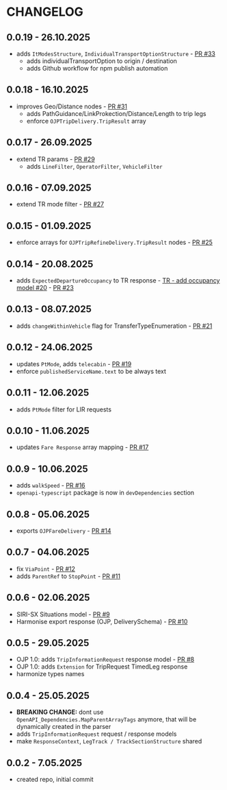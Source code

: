 # CHANGELOG

## 0.0.19 - 26.10.2025
- adds `ItModesStructure`, `IndividualTransportOptionStructure` - [PR #33](https://github.com/openTdataCH/ojp-shared-types/pull/33)
    - adds individualTransportOption to origin / destination
    - adds Github workflow for npm publish automation 

## 0.0.18 - 16.10.2025
- improves Geo/Distance nodes - [PR #31](https://github.com/openTdataCH/ojp-shared-types/pull/31)
    - adds PathGuidance/LinkProkection/Distance/Length to trip legs
    - enforce `OJPTripDelivery.TripResult` array

## 0.0.17 - 26.09.2025
- extend TR params - [PR #29](https://github.com/openTdataCH/ojp-shared-types/pull/29)
    - adds `LineFilter`, `OperatorFilter`, `VehicleFilter`

## 0.0.16 - 07.09.2025
- extend TR mode filter - [PR #27](https://github.com/openTdataCH/ojp-shared-types/pull/27)

## 0.0.15 - 01.09.2025
- enforce arrays for `OJPTripRefineDelivery.TripResult` nodes - [PR #25](https://github.com/openTdataCH/ojp-shared-types/pull/25)

## 0.0.14 - 20.08.2025
- adds `ExpectedDepartureOccupancy` to TR response - [TR - add occupancy model #20](https://github.com/openTdataCH/ojp-shared-types/issues/20) - [PR #23](https://github.com/openTdataCH/ojp-shared-types/pull/23)

## 0.0.13 - 08.07.2025
- adds `changeWithinVehicle` flag for TransferTypeEnumeration - [PR #21](https://github.com/openTdataCH/ojp-shared-types/pull/21)

## 0.0.12 - 24.06.2025
- updates `PtMode`, adds `telecabin` - [PR #19](https://github.com/openTdataCH/ojp-shared-types/pull/19)
- enforce `publishedServiceName.text` to be always text

## 0.0.11 - 12.06.2025
- adds `PtMode` filter for LIR requests

## 0.0.10 - 11.06.2025
- updates `Fare Response` array mapping - [PR #17](https://github.com/openTdataCH/ojp-shared-types/pull/17)

## 0.0.9 - 10.06.2025
- adds `walkSpeed` - [PR #16](https://github.com/openTdataCH/ojp-shared-types/pull/16)
- `openapi-typescript` package is now in `devDependencies` section

## 0.0.8 - 05.06.2025
- exports `OJPFareDelivery` - [PR #14](https://github.com/openTdataCH/ojp-shared-types/pull/14)

## 0.0.7 - 04.06.2025
- fix `ViaPoint` - [PR #12](https://github.com/openTdataCH/ojp-shared-types/pull/12)
- adds `ParentRef` to `StopPoint` - [PR #11](https://github.com/openTdataCH/ojp-shared-types/pull/11)

## 0.0.6 - 02.06.2025
- SIRI-SX Situations model - [PR #9](https://github.com/openTdataCH/ojp-shared-types/pull/9)
- Harmonise export response (OJP, DeliverySchema) - [PR #10](https://github.com/openTdataCH/ojp-shared-types/pull/10)

## 0.0.5 - 29.05.2025
- OJP 1.0: adds `TripInformationRequest` response model - [PR #8](https://github.com/openTdataCH/ojp-shared-types/pull/8)
- OJP 1.0: adds `Extension` for TripRequest TimedLeg response
- harmonize types names

## 0.0.4 - 25.05.2025
- **BREAKING CHANGE:** dont use `OpenAPI_Dependencies.MapParentArrayTags` anymore, that will be dynamically created in the parser
- adds `TripInformationRequest` request / response models
- make `ResponseContext`, `LegTrack / TrackSectionStructure` shared

## 0.0.2 - 7.05.2025
- created repo, initial commit
